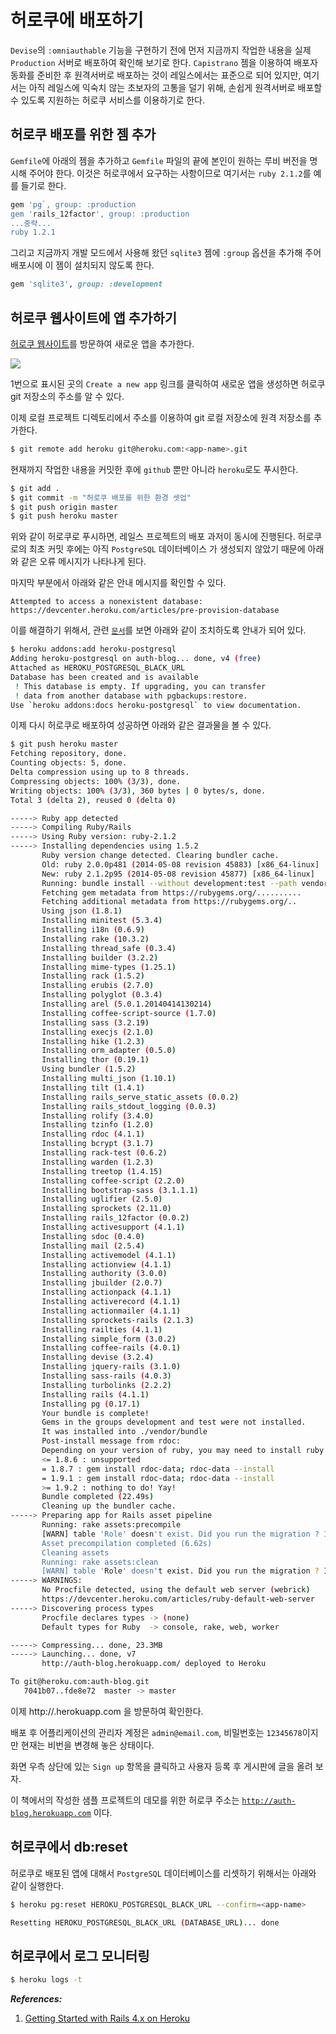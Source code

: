 # 허로쿠에 배포하기

`Devise`의 `:omniauthable` 기능을 구현하기 전에 먼저 지금까지 작업한 내용을 실제 `Production` 서버로 배포하여 확인해 보기로 한다. `Capistrano` 젬을 이용하여 배포자동화를 준비한 후 원격서버로 배포하는 것이 레일스에서는 표준으로 되어 있지만, 여기서는 아직 레일스에 익숙치 않는 초보자의 고통을 덜기 위해, 손쉽게 원격서버로 배포할 수 있도록 지원하는 허로쿠 서비스를 이용하기로 한다.

## 허로쿠 배포를 위한 젬 추가

`Gemfile`에 아래의 젬을 추가하고 `Gemfile` 파일의 끝에 본인이 원하는 루비 버전을 명시해 주어야 한다. 이것은 허로쿠에서 요구하는 사항이므로 여기서는 `ruby 2.1.2`를 예를 들기로 한다.

```ruby
gem 'pg`, group: :production
gem 'rails_12factor', group: :production
...중략...
ruby 1.2.1
```

그리고 지금까지 개발 모드에서 사용해 왔던 `sqlite3` 젬에 `:group` 옵션을 추가해 주어 배포시에 이 젬이 설치되지 않도록 한다.

```ruby
gem 'sqlite3', group: :development
```

## 허로쿠 웹사이트에 앱 추가하기

[허로쿠 웹사이트](https://www.heroku.com)를 방문하여 새로운 앱을 추가한다.

![](http://i1373.photobucket.com/albums/ag392/rorlab/Photobucket%20Desktop%20-%20RORLAB/2014-05-30_18-04-19_01_zpsf525268a.png)

1번으로 표시된 곳의 `Create a new app` 링크를 클릭하여 새로운 앱을 생성하면 허로쿠 git 저장소의 주소를 알 수 있다.

이제 로컬 프로젝트 디렉토리에서 주소를 이용하여 git 로컬 저장소에 원격 저장소를 추가한다.

```bash
$ git remote add heroku git@heroku.com:<app-name>.git
```

현재까지 작업한 내용을 커밋한 후에 `github` 뿐만 아니라 `heroku`로도 푸시한다.

```bash
$ git add .
$ git commit -m "허로쿠 배포를 위한 환경 셋업"
$ git push origin master
$ git push heroku master
```

위와 같이 허로쿠로 푸시하면, 레일스 프로젝트의 배포 과저이 동시에 진행된다. 허로쿠로의 최초 커밋 후에는 아직 `PostgreSQL` 데이터베이스 가 생성되지 않았기 때문에 아래와 같은 오류 메시지가 나타나게 된다.

마지막 부분에서 아래와 같은 안내 메시지를 확인할 수 있다.

```
Attempted to access a nonexistent database:
https://devcenter.heroku.com/articles/pre-provision-database
```

이를 해결하기 위해서, 관련 [`문서`](https://devcenter.heroku.com/articles/pre-provision-database)를 보면 아래와 같이 조치하도록 안내가 되어 있다.

```bash
$ heroku addons:add heroku-postgresql
Adding heroku-postgresql on auth-blog... done, v4 (free)
Attached as HEROKU_POSTGRESQL_BLACK_URL
Database has been created and is available
 ! This database is empty. If upgrading, you can transfer
 ! data from another database with pgbackups:restore.
Use `heroku addons:docs heroku-postgresql` to view documentation.
```

이제 다시 허로쿠로 배포하여 성공하면 아래와 같은 결과물을 볼 수 있다.

```bash
$ git push heroku master
Fetching repository, done.
Counting objects: 5, done.
Delta compression using up to 8 threads.
Compressing objects: 100% (3/3), done.
Writing objects: 100% (3/3), 360 bytes | 0 bytes/s, done.
Total 3 (delta 2), reused 0 (delta 0)

-----> Ruby app detected
-----> Compiling Ruby/Rails
-----> Using Ruby version: ruby-2.1.2
-----> Installing dependencies using 1.5.2
       Ruby version change detected. Clearing bundler cache.
       Old: ruby 2.0.0p481 (2014-05-08 revision 45883) [x86_64-linux]
       New: ruby 2.1.2p95 (2014-05-08 revision 45877) [x86_64-linux]
       Running: bundle install --without development:test --path vendor/bundle --binstubs vendor/bundle/bin -j4 --deployment
       Fetching gem metadata from https://rubygems.org/..........
       Fetching additional metadata from https://rubygems.org/..
       Using json (1.8.1)
       Installing minitest (5.3.4)
       Installing i18n (0.6.9)
       Installing rake (10.3.2)
       Installing thread_safe (0.3.4)
       Installing builder (3.2.2)
       Installing mime-types (1.25.1)
       Installing rack (1.5.2)
       Installing erubis (2.7.0)
       Installing polyglot (0.3.4)
       Installing arel (5.0.1.20140414130214)
       Installing coffee-script-source (1.7.0)
       Installing sass (3.2.19)
       Installing execjs (2.1.0)
       Installing hike (1.2.3)
       Installing orm_adapter (0.5.0)
       Installing thor (0.19.1)
       Using bundler (1.5.2)
       Installing multi_json (1.10.1)
       Installing tilt (1.4.1)
       Installing rails_serve_static_assets (0.0.2)
       Installing rails_stdout_logging (0.0.3)
       Installing rolify (3.4.0)
       Installing tzinfo (1.2.0)
       Installing rdoc (4.1.1)
       Installing bcrypt (3.1.7)
       Installing rack-test (0.6.2)
       Installing warden (1.2.3)
       Installing treetop (1.4.15)
       Installing coffee-script (2.2.0)
       Installing bootstrap-sass (3.1.1.1)
       Installing uglifier (2.5.0)
       Installing sprockets (2.11.0)
       Installing rails_12factor (0.0.2)
       Installing activesupport (4.1.1)
       Installing sdoc (0.4.0)
       Installing mail (2.5.4)
       Installing activemodel (4.1.1)
       Installing actionview (4.1.1)
       Installing authority (3.0.0)
       Installing jbuilder (2.0.7)
       Installing actionpack (4.1.1)
       Installing activerecord (4.1.1)
       Installing actionmailer (4.1.1)
       Installing sprockets-rails (2.1.3)
       Installing railties (4.1.1)
       Installing simple_form (3.0.2)
       Installing coffee-rails (4.0.1)
       Installing devise (3.2.4)
       Installing jquery-rails (3.1.0)
       Installing sass-rails (4.0.3)
       Installing turbolinks (2.2.2)
       Installing rails (4.1.1)
       Installing pg (0.17.1)
       Your bundle is complete!
       Gems in the groups development and test were not installed.
       It was installed into ./vendor/bundle
       Post-install message from rdoc:
       Depending on your version of ruby, you may need to install ruby rdoc/ri data:
       <= 1.8.6 : unsupported
       = 1.8.7 : gem install rdoc-data; rdoc-data --install
       = 1.9.1 : gem install rdoc-data; rdoc-data --install
       >= 1.9.2 : nothing to do! Yay!
       Bundle completed (22.49s)
       Cleaning up the bundler cache.
-----> Preparing app for Rails asset pipeline
       Running: rake assets:precompile
       [WARN] table 'Role' doesn't exist. Did you run the migration ? Ignoring rolify config.
       Asset precompilation completed (6.62s)
       Cleaning assets
       Running: rake assets:clean
       [WARN] table 'Role' doesn't exist. Did you run the migration ? Ignoring rolify config.
-----> WARNINGS:
       No Procfile detected, using the default web server (webrick)
       https://devcenter.heroku.com/articles/ruby-default-web-server
-----> Discovering process types
       Procfile declares types -> (none)
       Default types for Ruby  -> console, rake, web, worker

-----> Compressing... done, 23.3MB
-----> Launching... done, v7
       http://auth-blog.herokuapp.com/ deployed to Heroku

To git@heroku.com:auth-blog.git
   7041b07..fde8e72  master -> master
```

이제 http://<app-name>.herokuapp.com 을 방문하여 확인한다.

배포 후 어플리케이션의 관리자 계정은 `admin@email.com`, 비밀번호는 `12345678`이지만 현재는 비번을 변경해 놓은 상태이다.

화면 우측 상단에 있는 `Sign up` 항목을 클릭하고 사용자 등록 후 게시판에 글을 올려 보자.

이 책에서의 작성한 샘플 프로젝트의 데모를 위한 허로쿠 주소는 [`http://auth-blog.herokuapp.com`](http://auth-blog.herokuapp.com) 이다.

## 허로쿠에서 db:reset

허로쿠로 배포된 앱에 대해서 `PostgreSQL` 데이터베이스를 리셋하기 위해서는 아래와 같이 실행한다.

```bash
$ heroku pg:reset HEROKU_POSTGRESQL_BLACK_URL --confirm=<app-name>

Resetting HEROKU_POSTGRESQL_BLACK_URL (DATABASE_URL)... done
```

## 허로쿠에서 로그 모니터링

```bash
$ heroku logs -t
```

_**References:**_

1. [Getting Started with Rails 4.x on Heroku](https://devcenter.heroku.com/articles/getting-started-with-rails4)
